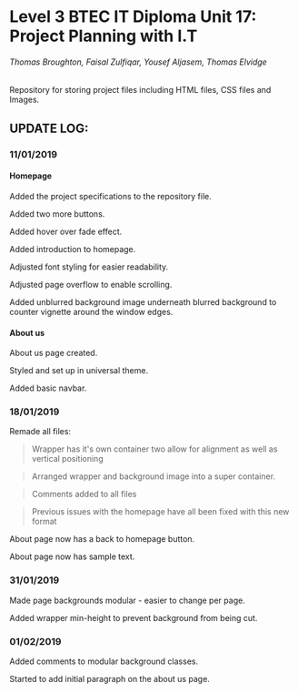 # Level 3 BTEC IT Diploma Unit 17: Project Planning with I.T
###### Thomas Broughton, Faisal Zulfiqar, Yousef Aljasem, Thomas Elvidge

Repository for storing project files including HTML files, CSS files and Images.


## UPDATE LOG:

### 11/01/2019
#### Homepage
Added the project specifications to the repository file.

Added two more buttons.

Added hover over fade effect.

Added introduction to homepage.

Adjusted font styling for easier readability.

Adjusted page overflow to enable scrolling.

Added unblurred background image underneath blurred background to counter vignette around the window edges.

#### About us
About us page created.

Styled and set up in universal theme.

Added basic navbar.

### 18/01/2019
Remade all files:

>Wrapper has it's own container two allow for alignment as well as vertical positioning

>Arranged wrapper and background image into a super container.

>Comments added to all files

>Previous issues with the homepage have all been fixed with this new format

About page now has a back to homepage button.

About page now has sample text.

### 31/01/2019
Made page backgrounds modular - easier to change per page.

Added wrapper min-height to prevent background from being cut.

### 01/02/2019
Added comments to modular background classes.

Started to add initial paragraph on the about us page.
